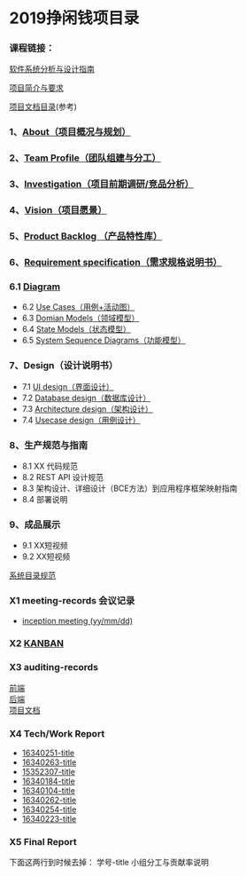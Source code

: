 # 2019挣闲钱项目录
### 课程链接：
[软件系统分析与设计指南](https://sysu-swsad.github.io/swad-guide/04-inception)

[项目简介与要求](https://sysu-swsad.github.io/swad-guide/00-project-intro)

[项目文档目录](https://sysu-swsad.github.io/dashboard/)(参考)


### 1、[About（项目概况与规划）](./About.md)
### 2、[Team Profile（团队组建与分工）](./Team_Profile.md)
### 3、[Investigation（项目前期调研/竞品分析）](./Investigation.md)
### 4、[Vision（项目愿景）](./Vision.md)
### 5、[Product Backlog （产品特性库）](./Backlog.md)
### 6、[Requirement specification（需求规格说明书）](./RequirementSpecification.md)
### 6.1 [Diagram](https://github.com/strugglinggreenhands/SpareMoney_Documents/blob/gh-pages/Usecase%20Diagram/)
- 6.2 [Use Cases（用例+活动图）](https://github.com/strugglinggreenhands/SpareMoney_Documents/blob/gh-pages/Usecase%20Diagram/Use%20Cases.md)
- 6.3 [Domian Models（领域模型）](https://github.com/strugglinggreenhands/SpareMoney_Documents/blob/gh-pages/Usecase%20Diagram/Domain%20Model.md)
- 6.4 [State Models（状态模型）](https://github.com/strugglinggreenhands/SpareMoney_Documents/blob/gh-pages/Usecase%20Diagram/State%20Model.md)
- 6.5 [System Sequence Diagrams（功能模型）](https://github.com/strugglinggreenhands/SpareMoney_Documents/blob/gh-pages/Usecase%20Diagram/System%20Sequence%20Diagram.md)
### 7、Design（设计说明书） 
- 7.1 [UI design（界面设计）](https://github.com/strugglinggreenhands/SpareMoney_Documents/blob/gh-pages/Design/UIdesign.md)
- 7.2 [Database design（数据库设计）](https://github.com/strugglinggreenhands/SpareMoney_Documents/blob/gh-pages/Design/DatabaseDesign.md)
- 7.3 [Architecture design（架构设计）](https://github.com/strugglinggreenhands/SpareMoney_Documents/blob/gh-pages/Design/ArchitectureDesign.md)
- 7.4 [Usecase design（用例设计）](https://github.com/strugglinggreenhands/SpareMoney_Documents/blob/gh-pages/Design/UsecaseDesign.md)

### 8、生产规范与指南 
- 8.1 XX 代码规范
- 8.2 REST API 设计规范
- 8.3 架构设计、详细设计（BCE方法）到应用程序框架映射指南
- 8.4 部署说明

### 9、成品展示 
- 9.1 XX短视频
- 9.2 XX短视频

[系统目录规范](https://github.com/strugglinggreenhands/SpareMoney_Documents/blob/gh-pages/%E7%B3%BB%E7%BB%9F%E7%9B%AE%E5%BD%95%E8%A7%84%E8%8C%83.md)

### X1 meeting-records 会议记录 
- [inception meeting (yy/mm/dd)](https://github.com/strugglinggreenhands/SpareMoney_Documents/tree/gh-pages/Meeting)

### X2 [KANBAN](https://github.com/strugglinggreenhands/SpareMoney_Documents/projects)

### X3 auditing-records
[前端](https://github.com/strugglinggreenhands/Front/graphs/contributors)  
[后端](https://github.com/strugglinggreenhands/backend/graphs/contributors)  
[项目文档](https://github.com/strugglinggreenhands/SpareMoney_Documents/graphs/contributors)

### X4 Tech/Work Report 
- [16340251-title]()
- [16340263-title](https://blog.csdn.net/xhc08180312/article/details/94344911)
- [15352307-title](https://blog.csdn.net/weixin_41968313/article/details/93845454)
- [16340184-title](https://github.com/AaronCyril/AaronCyril.github.io/blob/%E7%B3%BB%E7%BB%9F%E5%88%86%E6%9E%90/Final%20Report.md)
- [16340104-title]()
- [16340262-title](https://blog.csdn.net/weixin_37802228/article/details/94354798)
- [16340254-title](https://blog.csdn.net/qq_36326478/article/details/94180713)
- [16340223-title](https://github.com/wsc16340223/SWSAD/blob/master/final/PersonalReport.md)

### X5 Final Report 


下面这两行到时候去掉：
 学号-title
 小组分工与贡献率说明
